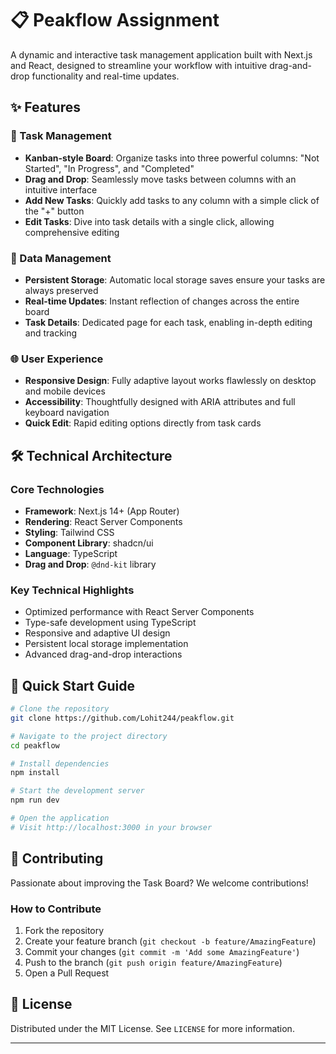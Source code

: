 # 📋 Peakflow Assignment

A dynamic and interactive task management application built with Next.js and React, designed to streamline your workflow with intuitive drag-and-drop functionality and real-time updates.

## ✨ Features

### 🚀 Task Management
- **Kanban-style Board**: Organize tasks into three powerful columns: "Not Started", "In Progress", and "Completed"
- **Drag and Drop**: Seamlessly move tasks between columns with an intuitive interface
- **Add New Tasks**: Quickly add tasks to any column with a simple click of the "+" button
- **Edit Tasks**: Dive into task details with a single click, allowing comprehensive editing

### 💾 Data Management
- **Persistent Storage**: Automatic local storage saves ensure your tasks are always preserved
- **Real-time Updates**: Instant reflection of changes across the entire board
- **Task Details**: Dedicated page for each task, enabling in-depth editing and tracking

### 🌐 User Experience
- **Responsive Design**: Fully adaptive layout works flawlessly on desktop and mobile devices
- **Accessibility**: Thoughtfully designed with ARIA attributes and full keyboard navigation
- **Quick Edit**: Rapid editing options directly from task cards

## 🛠 Technical Architecture

### Core Technologies
- **Framework**: Next.js 14+ (App Router)
- **Rendering**: React Server Components
- **Styling**: Tailwind CSS
- **Component Library**: shadcn/ui
- **Language**: TypeScript
- **Drag and Drop**: `@dnd-kit` library

### Key Technical Highlights
- Optimized performance with React Server Components
- Type-safe development using TypeScript
- Responsive and adaptive UI design
- Persistent local storage implementation
- Advanced drag-and-drop interactions

## 🚀 Quick Start Guide

```bash
# Clone the repository
git clone https://github.com/Lohit244/peakflow.git

# Navigate to the project directory
cd peakflow

# Install dependencies
npm install

# Start the development server
npm run dev

# Open the application
# Visit http://localhost:3000 in your browser
```

## 🤝 Contributing

Passionate about improving the Task Board? We welcome contributions!

### How to Contribute
1. Fork the repository
2. Create your feature branch (`git checkout -b feature/AmazingFeature`)
3. Commit your changes (`git commit -m 'Add some AmazingFeature'`)
4. Push to the branch (`git push origin feature/AmazingFeature`)
5. Open a Pull Request

## 📄 License

Distributed under the MIT License. See `LICENSE` for more information.

---

